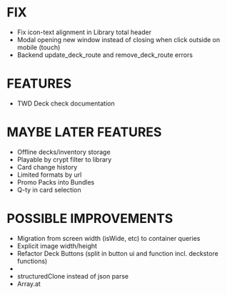 # FIX
- Fix icon-text alignment in Library total header
- Modal opening new window instead of closing when click outside on mobile (touch)
- Backend update_deck_route and remove_deck_route errors

# FEATURES
- TWD Deck check documentation

# MAYBE LATER FEATURES
- Offline decks/inventory storage
- Playable by crypt filter to library
- Card change history
- Limited formats by url
- Promo Packs into Bundles
- Q-ty in card selection

# POSSIBLE IMPROVEMENTS
- Migration from screen width (isWide, etc) to container queries
- Explicit image width/height
- Refactor Deck Buttons (split in button ui and function incl. deckstore functions)
- <Dialog> instead of modal
- structuredClone instead of json parse
- Array.at
